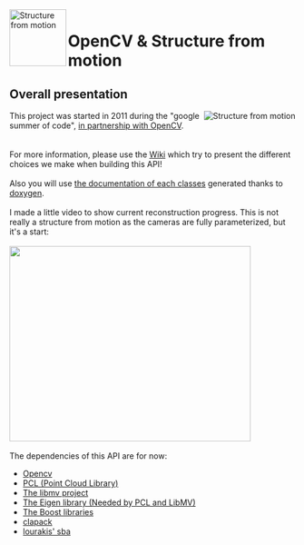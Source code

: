 <img src='http://charlie-soft.com/Structure%20from%20motion/opencvLogoFinal.png' alt='Structure from motion' align='left' width='100px' />
<h1>OpenCV & Structure from motion</h1>
<h2>Overall presentation</h2>
<p><img src='http://charlie-soft.com/Structure%20from%20motion/degrad.png' alt='Structure from motion' align='right' />
This project was started in 2011 during the "google summer of code", <a href='http://opencv.willowgarage.com/wiki/OpenCVandSFM'>in partnership with OpenCV</a>.<br>
<br>
<br>
For more information, please use the <a href='ProjectPresentation.md'>Wiki</a> which try to present the different choices we make when building this API!<br>
<br>
Also you will use <a href='http://www.charlie-soft.com/Structure%20from%20motion/Doc/annotated.html'>the documentation of each classes</a> generated thanks to <a href='http://www.stack.nl/~dimitri/doxygen/index.html'>doxygen</a>.<br>
<br>
I made a little video to show current reconstruction progress. This is not really a structure from motion as the cameras are fully parameterized, but it's a start:<br>
<br>
<a href='http://www.youtube.com/watch?feature=player_embedded&v=9M4KWgRGNa0' target='_blank'><img src='http://img.youtube.com/vi/9M4KWgRGNa0/0.jpg' width='425' height=344 /></a><br>
<br>
The dependencies of this API are for now:<br>
<ul>
<li> <a href='http://opencv.willowgarage.com'>Opencv</a>
</li><li> <a href='http://pointclouds.org'>PCL (Point Cloud Library)</a>
</li><li> <a href='http://code.google.com/p/libmv/'>The libmv project</a>
</li><li> <a href='http://eigen.tuxfamily.org/'>The Eigen library (Needed by PCL and LibMV)</a>
</li><li> <a href='http://www.boost.org/'>The Boost libraries</a>
</li><li> <a href='http://www.netlib.org/clapack/'>clapack</a>
</li><li> <a href='http://www.ics.forth.gr/~lourakis/sba/'>lourakis' sba</a>
</li></ul>